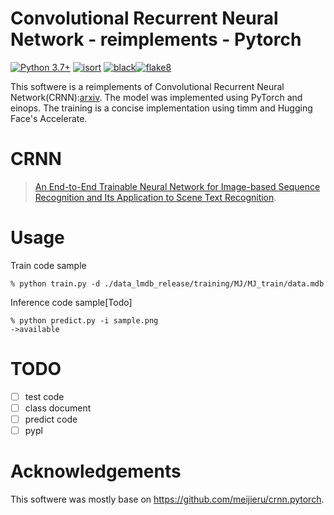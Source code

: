 # Convolutional Recurrent Neural Network - reimplements - Pytorch
[![Python 3.7+](https://img.shields.io/badge/python-3.7%20%7C%203.8%20%7C%203.9%20%7C%203.10%20%7C%203.11-blue)](https://www.python.org/)
[![isort](https://img.shields.io/badge/code%20style-isort-f1c40f.svg)](https://pycqa.github.io/isort/) [![black](https://img.shields.io/badge/code%20style-black-000000.svg)](https://github.com/psf/black)[![flake8](https://img.shields.io/badge/code%20style-flake8-5ed9c7.svg)](https://flake8.pycqa.org/)


This softwere is a reimplements of Convolutional Recurrent Neural Network(CRNN):[arxiv](https://arxiv.org/abs/1507.05717).
The model was implemented using PyTorch and einops. The training is a concise implementation using timm and Hugging Face's Accelerate.

# CRNN

> [An End-to-End Trainable Neural Network for Image-based Sequence Recognition and Its Application to Scene Text Recognition](https://arxiv.org/abs/1507.05717).


# Usage

Train code sample
```
% python train.py -d ./data_lmdb_release/training/MJ/MJ_train/data.mdb
```

Inference code sample[Todo]
```
% python predict.py -i sample.png
->available
```

# TODO
- [ ] test code 
- [ ] class document 
- [ ] predict code 
- [ ] pypl

# Acknowledgements
This softwere was mostly base on https://github.com/meijieru/crnn.pytorch.